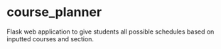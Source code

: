 # course_planner
Flask web application to give students all possible schedules based on inputted courses and section.
